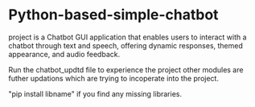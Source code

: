 # Python-based-simple-chatbot
project is a Chatbot GUI application that enables users to interact with a chatbot through text and speech, offering dynamic responses, themed appearance, and audio feedback.

Run the chatbot_updtd file to experience the project other modules are futher updations which are trying to incoperate into the project.

"pip install libname" if you  find any missing libraries.
